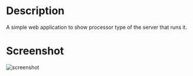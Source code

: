 # Description

A simple web application to show processor type of the server that runs it.

# Screenshot

![screenshot](https://raw.githubusercontent.com/allomov/simple-cpu-checker/master/images/screenshot.png)
